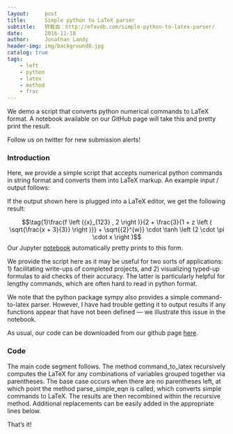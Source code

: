 ```yaml
---
layout:     post
title:      Simple python to LaTeX parser
subtitle:   转载自：http://efavdb.com/simple-python-to-latex-parser/
date:       2016-11-18
author:     Jonathan Landy
header-img: img/background0.jpg
catalog: true
tags:
    - left
    - python
    - latex
    - method
    - frac
---
```


We demo a script that converts python numerical commands to LaTeX format. A notebook available on our GitHub page will take this and pretty print the result. 

Follow us on twitter for new submission alerts!

### Introduction

Here, we provide a simple script that accepts numerical python commands in string format and converts them into LaTeX markup. An example input / output follows:

If the output shown here is plugged into a LaTeX editor, we get the following result:

$$\tag{1}\frac{f \left ({x}_{123} , 2 \right )}{2 + \frac{3}{1 + z \left ( \sqrt{\frac{x + 3}{3}} \right )}} + \sqrt{{2}^{w}} \cdot \tanh \left (2 \cdot \pi \cdot x \right )$$Our Jupyter [notebook](https://github.com/EFavDB/python_command_to_latex) automatically pretty prints to this form.

We provide the script here as it may be useful for two sorts of applications: 1) facilitating write-ups of completed projects, and 2) visualizing typed-up formulas to aid checks of their accuracy. The latter is particularly helpful for lengthy commands, which are often hard to read in python format.

We note that the python package sympy also provides a simple command-to-latex parser. However, I have had trouble getting it to output results if any functions appear that have not been defined — we illustrate this issue in the notebook.

As usual, our code can be downloaded from our github page [here](https://github.com/EFavDB/python_command_to_latex). 

### Code

The main code segment follows. The method command_to_latex recursively computes the LaTeX for any combinations of variables grouped together via parentheses. The base case occurs when there are no parentheses left, at which point the method parse_simple_eqn is called, which converts simple commands to LaTeX. The results are then recombined within the recursive method. Additional replacements can be easily added in the appropriate lines below.

That’s it!
